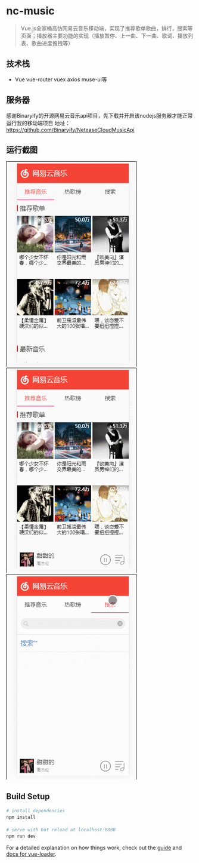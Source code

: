# nc-music

>  Vue.js全家桶高仿网易云音乐移动端，实现了推荐歌单歌曲，排行，搜索等页面；播放器主要功能的实现（播放暂停、上一曲、下一曲、歌词、播放列表、歌曲进度拖拽等）

## 技术栈
- Vue vue-router vuex axios muse-ui等

## 服务器
感谢Binaryify的开源网易云音乐api项目，先下载并开启该nodejs服务器才能正常运行我的移动端项目
地址：https://github.com/Binaryify/NeteaseCloudMusicApi

## 运行截图
![image](https://github.com/fandaxia/NeteaseCloudMusic/blob/master/screenshot/GIF.gif)
![image](https://github.com/fandaxia/NeteaseCloudMusic/blob/master/screenshot/GIF1.gif)
![image](https://github.com/fandaxia/NeteaseCloudMusic/blob/master/screenshot/GIF2.gif)

## Build Setup

``` bash
# install dependencies
npm install

# serve with hot reload at localhost:8080
npm run dev

```

For a detailed explanation on how things work, check out the [guide](http://vuejs-templates.github.io/webpack/) and [docs for vue-loader](http://vuejs.github.io/vue-loader).
